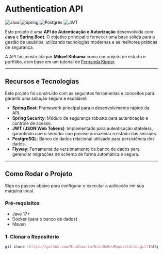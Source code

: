 # Authentication API

![Java](https://img.shields.io/badge/java-%23ED8B00.svg?style=for-the-badge&logo=openjdk&logoColor=white)
![Spring](https://img.shields.io/badge/spring-%236DB33F.svg?style=for-the-badge&logo=spring&logoColor=white)
![Postgres](https://img.shields.io/badge/postgres-%23316192.svg?style=for-the-badge&logo=postgresql&logoColor=white)
![JWT](https://img.shields.io/badge/JWT-black?style=for-the-badge&logo=JSON%20web%20tokens)

Este projeto é uma **API de Autenticação e Autorização** desenvolvida com **Java** e **Spring Boot**. O objetivo principal é fornecer uma base sólida para a gestão de usuários, utilizando tecnologias modernas e as melhores práticas de segurança.

A API foi construída por **Mikael Kobama** como um projeto de estudo e portfólio, com base em um tutorial de [Fernanda Kipper](https://github.com/Fernanda-Kipper).

---

## Recursos e Tecnologias

Este projeto foi construído com as seguintes ferramentas e conceitos para garantir uma solução segura e escalável:

* **Spring Boot**: Framework principal para o desenvolvimento rápido da API.
* **Spring Security**: Módulo de segurança robusto para autenticação e controle de acesso.
* **JWT (JSON Web Tokens)**: Implementado para autenticação stateless, garantindo que o servidor não precise armazenar o estado das sessões.
* **PostgreSQL**: Banco de dados relacional utilizado para persistência dos dados.
* **Flyway**: Ferramenta de versionamento de banco de dados para gerenciar migrações de schema de forma automática e segura.

---

## Como Rodar o Projeto

Siga os passos abaixo para configurar e executar a aplicação em sua máquina local.

### Pré-requisitos
* Java 17+
* Docker (para o banco de dados)
* Maven

### 1. Clonar o Repositório

```bash
git clone [https://github.com/SeuUsuario/NomeDoSeuRepositorio.git](https://github.com/SeuUsuario/NomeDoSeuRepositorio.git)
